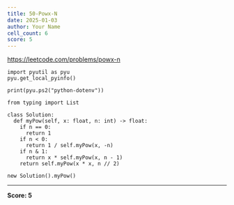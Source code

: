 ```yaml
---
title: 50-Powx-N
date: 2025-01-03
author: Your Name
cell_count: 6
score: 5
---
```


https://leetcode.com/problems/powx-n


```
import pyutil as pyu
pyu.get_local_pyinfo()
```


```
print(pyu.ps2("python-dotenv"))
```


```
from typing import List
```


```
class Solution:
  def myPow(self, x: float, n: int) -> float:
    if n == 0:
      return 1
    if n < 0:
      return 1 / self.myPow(x, -n)
    if n & 1:
      return x * self.myPow(x, n - 1)
    return self.myPow(x * x, n // 2)
```


```
new Solution().myPow()
```


---
**Score: 5**